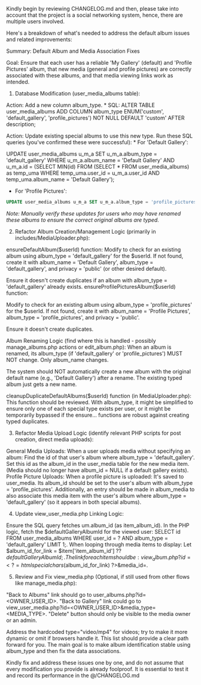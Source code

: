 Kindly begin by reviewing CHANGELOG.md and then, please take into account that the project is a social networking system, hence, there are multiple users involved.

Here's a breakdown of what's needed to address the default album issues and related improvements:

Summary: Default Album and Media Association Fixes

Goal: Ensure that each user has a reliable 'My Gallery' (default) and 'Profile Pictures' album, that new media (general and profile pictures) are correctly associated with these albums, and that media viewing links work as intended.

1. Database Modification (user_media_albums table):

Action: Add a new column album_type. * SQL: ALTER TABLE user_media_albums ADD COLUMN album_type ENUM('custom', 'default_gallery', 'profile_pictures') NOT NULL DEFAULT 'custom' AFTER description;

Action: Update existing special albums to use this new type. Run these SQL queries (you've confirmed these were successful): * For 'Default Gallery':

UPDATE user_media_albums u_m_a SET u_m_a.album_type = 'default_gallery' WHERE u_m_a.album_name = 'Default Gallery' AND u_m_a.id = (SELECT MIN(id) FROM (SELECT * FROM user_media_albums) as temp_uma WHERE temp_uma.user_id = u_m_a.user_id AND temp_uma.album_name = 'Default Gallery');
 *   For 'Profile Pictures':
   ```sql
   UPDATE user_media_albums u_m_a SET u_m_a.album_type = 'profile_pictures' WHERE u_m_a.album_name = 'Profile Pictures' AND u_m_a.id = (SELECT MIN(id) FROM (SELECT * FROM user_media_albums) as temp_uma WHERE temp_uma.user_id = u_m_a.user_id AND temp_uma.album_name = 'Profile Pictures');
   ```
 *Note: Manually verify these updates for users who may have renamed these albums to ensure the correct original albums are typed.*

2. Refactor Album Creation/Management Logic (primarily in includes/MediaUploader.php):

ensureDefaultAlbum(\$userId) function:
Modify to check for an existing album using album_type = 'default_gallery' for the $userId.
If not found, create it with album_name = 'Default Gallery', album_type = 'default_gallery', and privacy = 'public' (or other desired default).

Ensure it doesn't create duplicates if an album with album_type = 'default_gallery' already exists.
ensureProfilePicturesAlbum(\$userId) function:

Modify to check for an existing album using album_type = 'profile_pictures' for the $userId.
If not found, create it with album_name = 'Profile Pictures', album_type = 'profile_pictures', and privacy = 'public'.

Ensure it doesn't create duplicates.

Album Renaming Logic (find where this is handled - possibly manage_albums.php actions or edit_album.php):
When an album is renamed, its album_type (if 'default_gallery' or 'profile_pictures') MUST NOT change. Only album_name changes.

The system should NOT automatically create a new album with the original default name (e.g., 'Default Gallery') after a rename. The existing typed album just gets a new name.

cleanupDuplicateDefaultAlbums(\$userId) function (in MediaUploader.php):
This function should be reviewed. With album_type, it might be simplified to ensure only one of each special type exists per user, or it might be temporarily bypassed if the ensure... functions are robust against creating typed duplicates.

3. Refactor Media Upload Logic (identify relevant PHP scripts for post creation, direct media uploads):

General Media Uploads: When a user uploads media without specifying an album:
Find the id of that user's album where album_type = 'default_gallery'.
Set this id as the album_id in the user_media table for the new media item. (Media should no longer have album_id = NULL if a default gallery exists).
Profile Picture Uploads: When a profile picture is uploaded:
It's saved to user_media. Its album_id should be set to the user's album with album_type = 'profile_pictures'.
Additionally, an entry should be made in album_media to also associate this media item with the user's album where album_type = 'default_gallery' (so it appears in both special albums).

4. Update view_user_media.php Linking Logic:

Ensure the SQL query fetches um.album_id (as item_album_id).
In the PHP logic, fetch the $defaultGalleryAlbumId for the viewed user: SELECT id FROM user_media_albums WHERE user_id = ? AND album_type = 'default_gallery' LIMIT 1;.
When looping through media items to display:
Let $album_id_for_link = $item['item_album_id'] ?? $defaultGalleryAlbumId;.
The link for each item should be: view_album.php?id=<?= htmlspecialchars($album_id_for_link) ?>&media_id=<?= htmlspecialchars($item['id']) ?>.

5. Review and Fix view_media.php (Optional, if still used from other flows like manage_media.php):

"Back to Albums" link should go to user_albums.php?id=<OWNER_USER_ID>.
"Back to Gallery" link could go to view_user_media.php?id=<OWNER_USER_ID>&media_type=<MEDIA_TYPE>.
"Delete" button should only be visible to the media owner or an admin.

Address the hardcoded type="video/mp4" for videos; try to make it more dynamic or omit if browsers handle it.
This list should provide a clear path forward for you. The main goal is to make album identification stable using album_type and then fix the data associations.

Kindly fix and address these issues one by one, and do not assume that every modification you provide is already foolproof. It is essential to test it and record its performance in the @/CHANGELOG.md